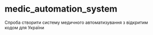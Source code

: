# medic_automation_system
Спроба створити систему медичного автоматизування з відкритим кодом для України
